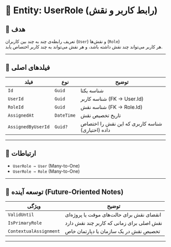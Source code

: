 # 👤 Entity: UserRole (رابط کاربر و نقش)

## 🎯 هدف
تعریف رابطه‌ی چند به چند بین کاربران (`User`) و نقش‌ها (`Role`)  
هر کاربر می‌تواند چند نقش داشته باشد، و هر نقش می‌تواند به چند کاربر اختصاص یابد.

---

## 🧱 فیلدهای اصلی

| فیلد              | نوع        | توضیح |
|-------------------|------------|--------|
| `Id`              | `Guid`     | شناسه یکتا |
| `UserId`          | `Guid`     | شناسه کاربر (FK → User.Id) |
| `RoleId`          | `Guid`     | شناسه نقش (FK → Role.Id) |
| `AssignedAt`      | `DateTime` | تاریخ تخصیص نقش |
| `AssignedByUserId`| `Guid?`    | شناسه کاربری که این نقش را اختصاص داده (اختیاری) |

---

## 🔄 ارتباطات

- `UserRole → User` (Many-to-One)
- `UserRole → Role` (Many-to-One)

---

## 🧠 توسعه آینده (Future-Oriented Notes)

| ویژگی | توضیح |
|--------|--------|
| `ValidUntil` | انقضای نقش برای حالت‌های موقت یا پروژه‌ای |
| `IsPrimaryRole` | نقش اصلی برای زمانی که کاربر چند نقش دارد |
| `ContextualAssignment` | تخصیص نقش در یک سازمان یا دپارتمان خاص |

---

